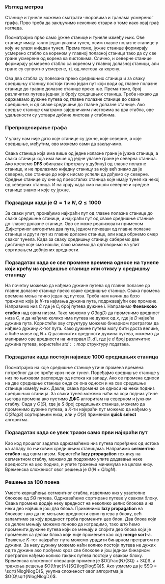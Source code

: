 ### Изглед метроа

Станице и тунеле можемо сматрати чворовима и гранама усмереног графа. Прво треба да закључимо неколико ствари о томе како овај граф изгледа. 

Посматрајмо прво само јужне станице и тунеле између њих. Ове станице имају тачно један улазни тунел, осим главне полазне станице у коју не улази ниједан тунел. Према томе, јужне станице формирају усмерено стабло са кореном у главној полазној станици тако да су све гране усмерене од корена ка листовима. Слично, и северне станице формирају усмерено стабло са кореном у главној долазној станици, али гране су супротно усмерене, тј. од листова ка корену. 

Ова два стабла су повезана преко средишњих станица и за сваку средишњу станицу постоји тачно један пут који води од главне полазне станице до гравне долазне станице преко ње. Према томе, број различитих путева једнак је броју средишњих станица. Треба некако да одржавамо дужине путева од главне полазне станице до сваке средишње, и од сваке средишње до главне долазне станице. Ако средње станице сматрамо заједничким листовима за два стабла, ове удаљености су уствари дубине листова у стаблима.


### Препроцесирање графа

У улазу нам није дато које станице су јужне, које северне, а које средишње, међутим, ово можемо сами да закључимо. 

Свака станица која има више од једне излазне гране је јужна станица, а свака станица која има више од једне улазне гране је северна станица. Ако кренемо **DFS** обилазак (претрагу у дубину) од главне полазне станице, и не прелазимо ниједну станицу за коју већ знамо да је северна, све станице до којих нисмо успели да дођемо су северне. Средње станице су оне од преосталих станица које имају тунел ка некој од северних станица. И на крају када смо нашли северне и средње станице знамо и које су јужне.


### Подзадаци када је $Q = 1$ и $N, Q \leq 1000$

За сваки упит, пронађимо најкраћи пут од главне полазне станице до сваке средишње станице, и најкраћи пут од сваке средишње станице до главне долазне станице. Ово се може реализовати применом Дијкстриног алгоритма два пута, једном почевши од главне полазне станице и други пут из главне долазне станице, али када обрнемо смер сваког тунела. Када за сваку средишњу станицу саберемо две дистанце које смо нашли, лако можемо да одговоримо на упит сортирањем добијених вредности.


### Подзадатак када се све промене времена односе на тунеле који крећу из средишње станице или стижу у средишњу станицу

На почетку можемо да нађемо дужине путева од главне полазне до главне долазне станице преко сваке средишње станице. Свака промена времена мења тачно један од путева. Треба нам начин да брзо тражимо која је $К$-та најмања дужина пута, подржавајући ове промене. Направимо низ $C$ где је $C_i$ број путева дужине $i$. Направимо **Фенвиково стабло** над овим низом. Тако можемо у $O(logD)$ да променимо вредност низа $C$, и да нађемо колико има путева не дужих од $x$, где је $D$ највећа дужина пута. Користећи ову структуру можемо бинарном претрагом да нађемо дужину $К$-тог пута. Како дужине путева могу бити доста велике, а биће мање од $N+Q$ различитих вредности дужина путева, можемо да мапирамо ове вредности на интервал $[1, d]$, где је $d$ број различитих дужина путева, користећи $std::map$ структуру података.


### Подзадатак када постоји највише $1000$ средишњих станица

Посматрајмо на које средишње станице утиче промена времена потребног да се прође кроз неки тунел. Поређајмо средишње станице у низ по њиховом распореду од истока ка западу. Ако се промена односи на две средишње станице онда се она односи и на све средишње станице између њих. Дакле, свака промена се односи на неки подниз средишњих станица. За сваки тунел можемо наћи на који подниз утиче његова промена ако пустимо **ДФС** алгоритам на северном и јужном стаблу. Сада у $O(S)$, где је $S$ број средишњих станица, можемо да променимо дужине путева, а $K$-ти најкраћи пут можемо да нађемо у $O(SlogS)$ сортирањем низа, или у $O(S)$ применом **quick select** алгоритма.


### Подзадатак када се увек тражи само први најкраћи пут

Као код прошлог задатка одржаваћемо низ путева поређаних од истока ка западу по њиховим средишњим станицама. Направимо **сегментно стабло** над овим низом. Користећи **lazy propagation** технику на сегментном стаблу, можемо да подржимо упите додавања неке вредности на цео подниз, и упите тражења минимума на целом низу. Временска сложеност овог решења је $O(N+QlogN)$.


### Решење за 100 поена

Уместо коришћења сегментног стабла, изделимо низ у узастопне блокове од $SQ$ путева. Одржаваћемо сортиране путеве у сваком блоку. Свака промена додаје неку вредност на неколико целих блокова и на неки део највише још два блока. Применимо **lazy propagation** на блокове тако да не мењамо вредности свих путева у блоку, већ запамтимо за коју вредност треба променити цео блок. Два блока који се делом мењају можемо поново да изградимо, тако што ћемо променити дужине путева који се мењају и спојити део блока који је промењен са делом блока који није промењен као код **merge sort**-а. Тражење $K$-тог најкраћег пута можемо урадити бинарном претрагом по дужини. За неку дужину можемо наћи колико постоји путева не дужих од те дужине ако прођемо кроз све блокове и још једном бинарном претрагом нађемо колико таквих путева постоји у сваком блоку. Временска сложеност операције промене је $O(\frac{N}{SQ} + SQ)$, а тражења решења $O(\frac{N}{SQ}logDlogSQ)$. Ако узмемо да је $SQ = \sqrt{NlogNlogD}$, укупна сложеност овог алгоритма је $O(Q\sqrt{NlogNlogD})$.
